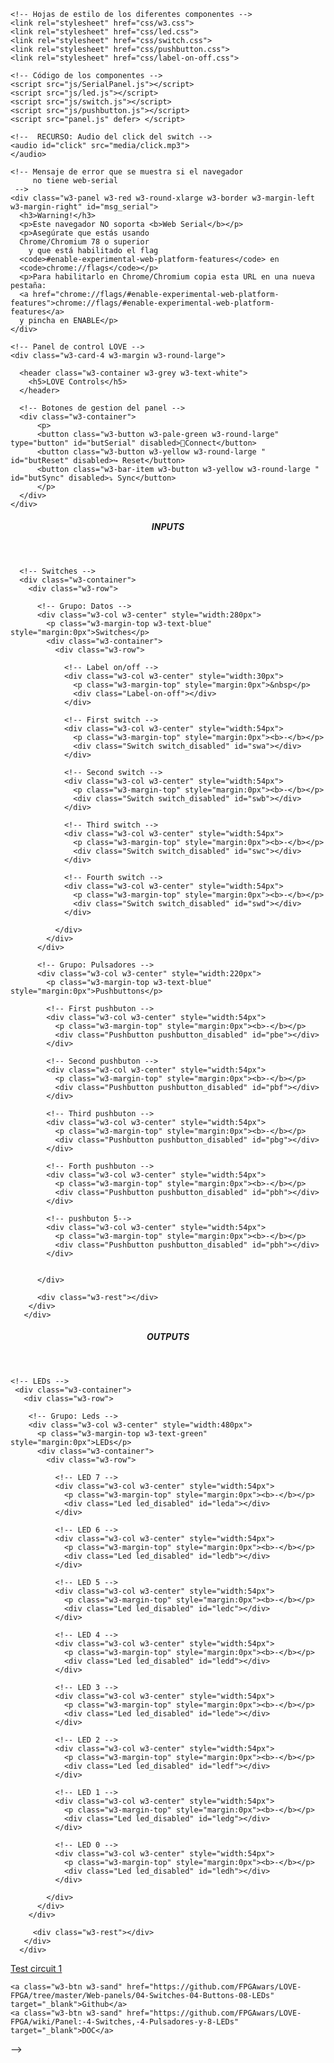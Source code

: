 <!-- <!DOCTYPE html> -->
<html lang="es" dir="ltr">
  <head>
    <title>8 INPUTS - 8 OUTPUTS</title>
    <meta charset="utf-8">
    <meta name="viewport" content="width=device-width, initial-scale=1">
    <link rel="icon" href="media/favicon.ico" type="image/ico"/>
    <link rel="shortcut icon" href="media/favicon.ico" type="image/x-icon"/>

    <!-- Hojas de estilo de los diferentes componentes -->
    <link rel="stylesheet" href="css/w3.css">
    <link rel="stylesheet" href="css/led.css">
    <link rel="stylesheet" href="css/switch.css">
    <link rel="stylesheet" href="css/pushbutton.css">
    <link rel="stylesheet" href="css/label-on-off.css">

    <!-- Código de los componentes -->
    <script src="js/SerialPanel.js"></script>
    <script src="js/led.js"></script>
    <script src="js/switch.js"></script>
    <script src="js/pushbutton.js"></script>
    <script src="panel.js" defer> </script>
  </head>

  <body>

    <!--  RECURSO: Audio del click del switch -->
    <audio id="click" src="media/click.mp3">
    </audio>

    <!-- Mensaje de error que se muestra si el navegador
         no tiene web-serial
     -->
    <div class="w3-panel w3-red w3-round-xlarge w3-border w3-margin-left w3-margin-right" id="msg_serial">
      <h3>Warning!</h3>
      <p>Este navegador NO soporta <b>Web Serial</b></p>
      <p>Asegúrate que estás usando
      Chrome/Chromium 78 o superior
        y que está habilitado el flag
      <code>#enable-experimental-web-platform-features</code> en
      <code>chrome://flags</code></p>
      <p>Para habilitarlo en Chrome/Chromium copia esta URL en una nueva pestaña:
      <a href="chrome://flags/#enable-experimental-web-platform-features">chrome://flags/#enable-experimental-web-platform-features</a>
      y pincha en ENABLE</p>
    </div>

    <!-- Panel de control LOVE -->
    <div class="w3-card-4 w3-margin w3-round-large">

      <header class="w3-container w3-grey w3-text-white">
        <h5>LOVE Controls</h5>
      </header>

      <!-- Botones de gestion del panel -->
      <div class="w3-container">
          <p>
          <button class="w3-button w3-pale-green w3-round-large" type="button" id="butSerial" disabled>🔌Connect</button>
          <button class="w3-button w3-yellow w3-round-large " id="butReset" disabled>↪ Reset</button>
          <button class="w3-bar-item w3-button w3-yellow w3-round-large " id="butSync" disabled>⤵ Sync</button>
          </p>
      </div>
    </div>

   <!-- ENTRADAS del circuito -->
   <div class="w3-card-4 w3-margin w3-round-large">
     <header class="w3-container w3-blue w3-text-white">
       <h5><b>INPUTS</b></h5>
     </header>

      <!-- Switches -->
      <div class="w3-container">
        <div class="w3-row">

          <!-- Grupo: Datos -->
          <div class="w3-col w3-center" style="width:280px">
            <p class="w3-margin-top w3-text-blue" style="margin:0px">Switches</p>
            <div class="w3-container">
              <div class="w3-row">

                <!-- Label on/off -->
                <div class="w3-col w3-center" style="width:30px">
                  <p class="w3-margin-top" style="margin:0px">&nbsp</p>
                  <div class="Label-on-off"></div>
                </div>

                <!-- First switch -->
                <div class="w3-col w3-center" style="width:54px">
                  <p class="w3-margin-top" style="margin:0px"><b>-</b></p>
                  <div class="Switch switch_disabled" id="swa"></div>
                </div>

                <!-- Second switch -->
                <div class="w3-col w3-center" style="width:54px">
                  <p class="w3-margin-top" style="margin:0px"><b>-</b></p>
                  <div class="Switch switch_disabled" id="swb"></div>
                </div>

                <!-- Third switch -->
                <div class="w3-col w3-center" style="width:54px">
                  <p class="w3-margin-top" style="margin:0px"><b>-</b></p>
                  <div class="Switch switch_disabled" id="swc"></div>
                </div>

                <!-- Fourth switch -->
                <div class="w3-col w3-center" style="width:54px">
                  <p class="w3-margin-top" style="margin:0px"><b>-</b></p>
                  <div class="Switch switch_disabled" id="swd"></div>
                </div>

              </div>
            </div>
          </div>

          <!-- Grupo: Pulsadores -->
          <div class="w3-col w3-center" style="width:220px">
            <p class="w3-margin-top w3-text-blue" style="margin:0px">Pushbuttons</p>

            <!-- First pushbuton -->
            <div class="w3-col w3-center" style="width:54px">
              <p class="w3-margin-top" style="margin:0px"><b>-</b></p>
              <div class="Pushbutton pushbutton_disabled" id="pbe"></div>
            </div>

            <!-- Second pushbuton -->
            <div class="w3-col w3-center" style="width:54px">
              <p class="w3-margin-top" style="margin:0px"><b>-</b></p>
              <div class="Pushbutton pushbutton_disabled" id="pbf"></div>
            </div>

            <!-- Third pushbuton -->
            <div class="w3-col w3-center" style="width:54px">
              <p class="w3-margin-top" style="margin:0px"><b>-</b></p>
              <div class="Pushbutton pushbutton_disabled" id="pbg"></div>
            </div>

            <!-- Forth pushbuton -->
            <div class="w3-col w3-center" style="width:54px">
              <p class="w3-margin-top" style="margin:0px"><b>-</b></p>
              <div class="Pushbutton pushbutton_disabled" id="pbh"></div>
            </div>
            
            <!-- pushbuton 5-->
            <div class="w3-col w3-center" style="width:54px">
              <p class="w3-margin-top" style="margin:0px"><b>-</b></p>
              <div class="Pushbutton pushbutton_disabled" id="pbh"></div>
            </div>


          </div>

          <div class="w3-rest"></div>
        </div>
       </div>

   </div>

   <!-- SALIDAS del circuito -->
   <div class="w3-card-4 w3-margin w3-round-large">
     <header class="w3-container w3-green w3-text-white">
       <h5><b>OUTPUTS</b></h5>
     </header>

    <!-- LEDs -->
     <div class="w3-container">
       <div class="w3-row">

        <!-- Grupo: Leds -->
        <div class="w3-col w3-center" style="width:480px">
          <p class="w3-margin-top w3-text-green" style="margin:0px">LEDs</p>
          <div class="w3-container">
            <div class="w3-row">

              <!-- LED 7 -->
              <div class="w3-col w3-center" style="width:54px">
                <p class="w3-margin-top" style="margin:0px"><b>-</b></p>
                <div class="Led led_disabled" id="leda"></div>
              </div>

              <!-- LED 6 -->
              <div class="w3-col w3-center" style="width:54px">
                <p class="w3-margin-top" style="margin:0px"><b>-</b></p>
                <div class="Led led_disabled" id="ledb"></div>
              </div>

              <!-- LED 5 -->
              <div class="w3-col w3-center" style="width:54px">
                <p class="w3-margin-top" style="margin:0px"><b>-</b></p>
                <div class="Led led_disabled" id="ledc"></div>
              </div>

              <!-- LED 4 -->
              <div class="w3-col w3-center" style="width:54px">
                <p class="w3-margin-top" style="margin:0px"><b>-</b></p>
                <div class="Led led_disabled" id="ledd"></div>
              </div>

              <!-- LED 3 -->
              <div class="w3-col w3-center" style="width:54px">
                <p class="w3-margin-top" style="margin:0px"><b>-</b></p>
                <div class="Led led_disabled" id="lede"></div>
              </div>

              <!-- LED 2 -->
              <div class="w3-col w3-center" style="width:54px">
                <p class="w3-margin-top" style="margin:0px"><b>-</b></p>
                <div class="Led led_disabled" id="ledf"></div>
              </div>

              <!-- LED 1 -->
              <div class="w3-col w3-center" style="width:54px">
                <p class="w3-margin-top" style="margin:0px"><b>-</b></p>
                <div class="Led led_disabled" id="ledg"></div>
              </div>

              <!-- LED 0 -->
              <div class="w3-col w3-center" style="width:54px">
                <p class="w3-margin-top" style="margin:0px"><b>-</b></p>
                <div class="Led led_disabled" id="ledh"></div>
              </div>

            </div>
          </div>
        </div>

         <div class="w3-rest"></div>
       </div>
      </div>
   </div>

   <!--
   <!-- Parte inferior: Enlaces (TODO: enlazar mis cosas)-->
   <div class="w3-container w3-margin-top">
     <a class="w3-btn w3-sand" href="https://github.com/FPGAwars/LOVE-FPGA/raw/master/Web-panels/04-Switches-04-Buttons-08-LEDs/Panel-test.ice" download type="application/octet-stream" target="_blank">
       Test circuit 1
    </a>

    <a class="w3-btn w3-sand" href="https://github.com/FPGAwars/LOVE-FPGA/tree/master/Web-panels/04-Switches-04-Buttons-08-LEDs" target="_blank">Github</a>
    <a class="w3-btn w3-sand" href="https://github.com/FPGAwars/LOVE-FPGA/wiki/Panel:-4-Switches,-4-Pulsadores-y-8-LEDs" target="_blank">DOC</a>
   -->
   </div>


  </body>
</html>
